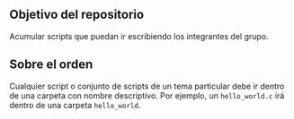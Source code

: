 Objetivo del repositorio
------------------------

Acumular scripts que puedan ir escribiendo los integrantes del grupo.

Sobre el orden
--------------

Cualquier script o conjunto de scripts de un tema particular debe ir dentro de una carpeta con nombre descriptivo. Por ejemplo, un `hello_world.c` irá dentro de una carpeta `hello_world`.
